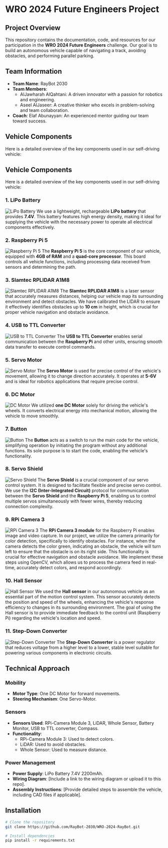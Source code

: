 # WRO 2024 Future Engineers Project

## Project Overview
This repository contains the documentation, code, and resources for our participation in the **WRO 2024 Future Engineers** challenge. Our goal is to build an autonomous vehicle capable of navigating a track, avoiding obstacles, and performing parallel parking.

## Team Information
- **Team Name**: RayBot 2030
- **Team Members**:
  - AlJawharah AlQahtani: A driven innovator with a passion for robotics and engineering.
  - Aseel AlJaseer: A creative thinker who excels in problem-solving and team collaboration.
- **Coach**: Elaf Abunayyan: An experienced mentor guiding our team toward success.

## Vehicle Components
Here is a detailed overview of the key components used in our self-driving vehicle:

## Vehicle Components
Here is a detailed overview of the key components used in our self-driving vehicle:

### 1. LiPo Battery
![LiPo Battery](link-to-image)
We use a lightweight, rechargeable **LiPo battery** that provides **7.4V**. This battery features high energy density, making it ideal for supplying the vehicle with the necessary power to operate all electrical components effectively.

### 2. Raspberry Pi 5
![Raspberry Pi 5](link-to-image)
The **Raspberry Pi 5** is the core component of our vehicle, equipped with **4GB of RAM** and a **quad-core processor**. This board controls all vehicle functions, including processing data received from sensors and determining the path.

### 3. Slamtec RPLIDAR A1M8
![Slamtec RPLIDAR A1M8](link-to-image)
The **Slamtec RPLIDAR A1M8** is a laser sensor that accurately measures distances, helping our vehicle map its surrounding environment and detect obstacles. We have calibrated the LIDAR to ensure it effectively identifies obstacles up to **10 cm** in height, which is crucial for proper vehicle navigation and obstacle avoidance.

### 4. USB to TTL Converter
![USB to TTL Converter](link-to-image)
The **USB to TTL Converter** enables serial communication between the **Raspberry Pi** and other units, ensuring smooth data transfer to execute control commands.

### 5. Servo Motor
![Servo Motor](link-to-image)
The **Servo Motor** is used for precise control of the vehicle's movement, allowing it to change direction accurately. It operates at **5-6V** and is ideal for robotics applications that require precise control.

### 6. DC Motor
![DC Motor](link-to-image)
We utilized **one DC Motor** solely for driving the vehicle's wheels. It converts electrical energy into mechanical motion, allowing the vehicle to move smoothly.

### 7. Button
![Button](link-to-image)
The **Button** acts as a switch to run the main code for the vehicle, simplifying operation by initiating the program without any additional functions. Its sole purpose is to start the code, enabling the vehicle's functionality.
### 8. Servo Shield
![Servo Shield](link-to-image)
The **Servo Shield** is a crucial component of our servo control system. It is designed to facilitate flexible and precise servo control. We use the **I2C (Inter-Integrated Circuit)** protocol for communication between the **Servo Shield** and the **Raspberry Pi 5**, enabling us to control multiple servos simultaneously with fewer wires, thereby reducing connection complexity.

### 9. RPi Camera 3
![RPi Camera 3](link-to-image)
The **RPi Camera 3 module** for the Raspberry Pi enables image and video capture. In our project, we utilize the camera primarily for color detection, specifically to identify obstacles. For instance, when the camera detects the color green, indicating an obstacle, the vehicle will turn left to ensure that the obstacle is on its right side. This functionality is crucial for effective navigation and obstacle avoidance. We implement these steps using OpenCV, which allows us to process the camera feed in real-time, accurately detect colors, and respond accordingly.
### 10. Hall Sensor
![Hall Sensor](link-to-image)
We used the **Hall sensor** in our autonomous vehicle as an essential part of the motion control system. This sensor accurately detects the position and speed of the wheels, enhancing the vehicle's response efficiency to changes in its surrounding environment. The goal of using the Hall sensor is to provide immediate feedback to the control unit (Raspberry Pi) regarding the vehicle's location and speed.

### 11. Step-Down Converter
![Step-Down Converter](link-to-image)
The **Step-Down Converter** is a power regulator that reduces voltage from a higher level to a lower, stable level suitable for powering various components in electronic circuits.

## Technical Approach

### Mobility
- **Motor Type**: One DC Motor for forward movements.
- **Steering Mechanism**: One Servo-Motor.

### Sensors
- **Sensors Used**: RPi-Camera Module 3, LiDAR, Whole Sensor, Battery Monitor, USB to TTL converter, Compass.
- **Functionality**:
  - RPi-Camera Module 3: Used to detect colors.
  - LiDAR: Used to avoid obstacles.
  - Whole Sensor: Used to measure distance.

### Power Management
- **Power Supply**: LiPo Battery 7.4V 2200mAh.
- **Wiring Diagram**: [Include a link to the wiring diagram or upload it to this repo].
- **Assembly Instructions**: [Provide detailed steps to assemble the vehicle, including CAD files if applicable].

## Installation
```bash
# Clone the repository
git clone https://github.com/RayBot-2030/WRO-2024-RayBot.git

# Install dependencies
pip install -r requirements.txt
